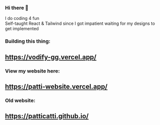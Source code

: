 ### Hi there 👋
I do coding 4 fun <br/>
Self-taught React & Tailwind since I got impatient waiting for my designs to get implemented 

### Building this thing:
## https://vodify-gg.vercel.app/

### View my website here: 
## https://patti-website.vercel.app/
### Old website:
## https://patticatti.github.io/

<!--
**Patticatti/Patticatti** is a ✨ _special_ ✨ repository because its `README.md` (this file) appears on your GitHub profile.

Here are some ideas to get you started:

- 🔭 I’m currently working on ...
- 🌱 I’m currently learning ...
- 👯 I’m looking to collaborate on ...
- 🤔 I’m looking for help with ...
- 💬 Ask me about ...
- 📫 How to reach me: ...
- 😄 Pronouns: ...
- ⚡ Fun fact: ...
-->
